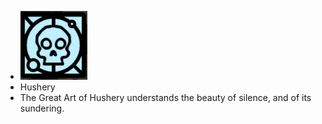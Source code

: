 - ![image.png](../assets/image_1701101624454_0.png)
- Hushery
- The Great Art of Hushery understands the beauty of silence, and of its sundering.